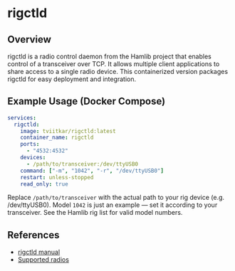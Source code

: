 # rigctld

## Overview

rigctld is a radio control daemon from the Hamlib project that enables control of a transceiver over TCP. It allows multiple client applications to share access to a single radio device. This containerized version packages rigctld for easy deployment and integration.

## Example Usage (Docker Compose)

``` yaml
services:
  rigctld:
    image: tviitkar/rigctld:latest
    container_name: rigctld
    ports:
      - "4532:4532"
    devices:
      - /path/to/transceiver:/dev/ttyUSB0
    command: ["-m", "1042", "-r", "/dev/ttyUSB0"]
    restart: unless-stopped
    read_only: true
```

Replace `/path/to/transceiver` with the actual path to your rig device (e.g. /dev/ttyUSB0). Model `1042` is just an example — set it according to your transceiver. See the Hamlib rig list for valid model numbers.

## References

- [rigctld manual](https://www.mankier.com/1/rigctld)
- [Supported radios](https://github.com/Hamlib/Hamlib/wiki/Supported-Radios)
